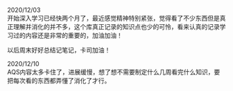 2020/12/03  
开始深入学习已经快两个月了，最近感觉精神特别紧张，觉得看了不少东西但是真正理解并消化的并不多，这个库真正记录的知识点也少的可怜，看来认真的记录学习过的内容还是非常的重要的，加油加油！  
  
以后周末好好总结记笔记，卡司加油！

2020/12/10  
AQS内容太多卡住了，进展缓慢，想了想不需要制定什么几周看完什么知识，要把每次看的东西都弄懂了消化了才行。
